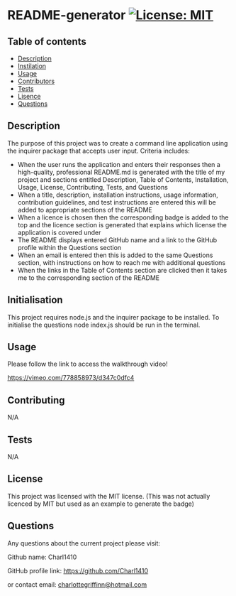 
  # README-generator [![License: MIT](https://img.shields.io/badge/License-MIT-yellow.svg)](https://opensource.org/licenses/MIT)

  ## Table of contents

  * [Description](#Description)
  * [Instilation](#Instilation)
  * [Usage](#Usage)
  * [Contributors](#Contributing)
  * [Tests](#Tests)
  * [Lisence](#License)
  * [Questions](#Questions)
  
  
  ## Description
   
The purpose of this project was to create a command line application using the inquirer package that accepts user input. Criteria includes:

* When the user runs the application and enters their responses then a high-quality, professional README.md is generated with the title of my project and sections entitled Description, Table of Contents, Installation, Usage, License, Contributing, Tests, and Questions
* When a title, description, installation instructions, usage information, contribution guidelines, and test instructions are entered this will be added to appropriate sections of the README
* When a licence is chosen then the corresponding badge is added to the top and the licence section is generated that explains which license the application is covered under 
* The README displays entered GitHub name and a link to the GitHub profile within the Questions section
* When an email is entered then this is added to the same Questions section, with instructions on how to reach me with additional questions 
* When the links in the Table of Contents section are clicked then it takes me to the corresponding section of the README
 
 ## Initialisation
  
This project requires node.js and the inquirer package to be installed. To initialise the questions node index.js should be run in the terminal.

  ## Usage 
  Please follow the link to access the walkthrough video!

  https://vimeo.com/778858973/d347c0dfc4

  ## Contributing 
  
  N/A

  ## Tests

  N/A

  ## License
    
  This project was licensed with the MIT license. 
  (This was not actually licenced by MIT but used as an example to generate the badge)

  ## Questions 

  Any questions about the current project please visit:
  
  Github name: Charl1410 

  GitHub profile link: https://github.com/Charl1410 

  or contact
  email: charlottegriffinn@hotmail.com
